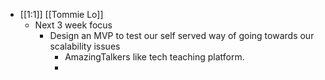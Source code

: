 - [[1:1]] [[Tommie Lo]]
    - Next 3 week focus
        - Design an MVP to test our self served way of going towards our scalability issues
            - AmazingTalkers like tech teaching platform.
            - 

